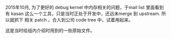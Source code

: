 
2015年10月, 为了更好的 debug kernel 中内存相关的问题，于mail list 里面看到有
kasan 这么一个工具，只是当时正处于开发中，还远未merge 到 upstream. 所以就抓下
相关 patch ，合入到公司 code tree 中，试着用起来。

这是当时给组内介绍时用到的一些原始文件。

